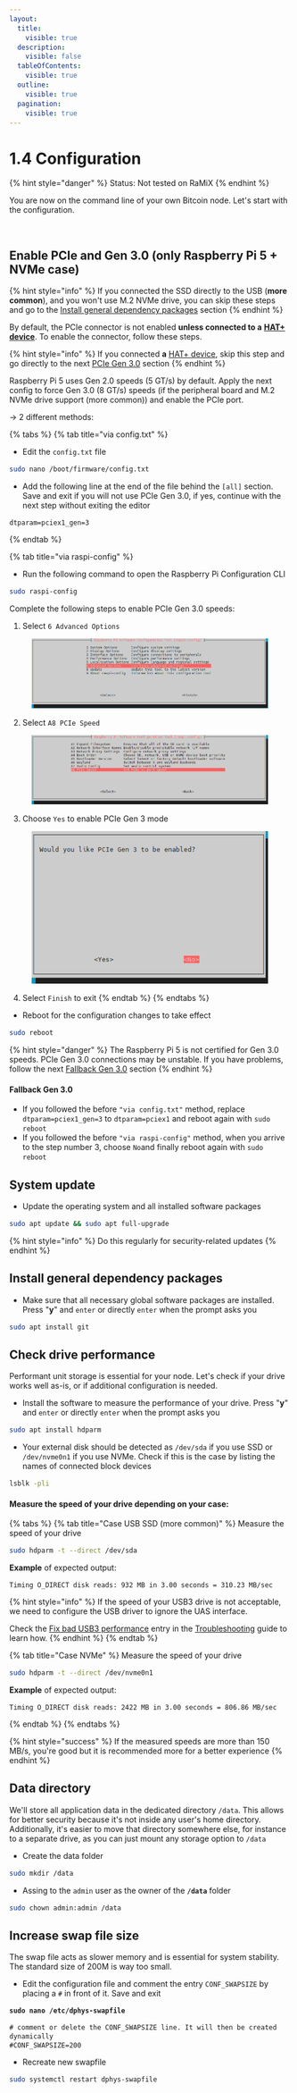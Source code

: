 ```yaml
---
layout:
  title:
    visible: true
  description:
    visible: false
  tableOfContents:
    visible: true
  outline:
    visible: true
  pagination:
    visible: true
---
```


# 1.4 Configuration

{% hint style="danger" %}
Status: Not tested on RaMiX
{% endhint %}

You are now on the command line of your own Bitcoin node. Let's start with the configuration.

<figure><img src="../.gitbook/assets/configuration.jpg" alt="" width="375"><figcaption></figcaption></figure>

## Enable PCIe and Gen 3.0 (only Raspberry Pi 5 + NVMe case)

{% hint style="info" %}
If you connected the SSD directly to the USB (**more common**), and you won't use M.2 NVMe drive, you can skip these steps and go to the [Install general dependency packages](configuration.md#install-general-dependency-packages) section
{% endhint %}

By default, the PCIe connector is not enabled **unless connected to a** [**HAT+ device**](https://www.raspberrypi.com/products/m2-hat-plus/). To enable the connector, follow these steps.

{% hint style="info" %}
If you connected **a** [HAT+ device](https://www.raspberrypi.com/products/m2-hat-plus/), skip this step and go directly to the next [PCIe Gen 3.0](configuration.md#pcie-gen-3.0) section
{% endhint %}

Raspberry Pi 5 uses Gen 2.0 speeds (5 GT/s) by default. Apply the next config to force Gen 3.0 (8 GT/s) speeds (if the peripheral board and M.2 NVMe drive support (more common)) and enable the PCIe port.&#x20;

\-> 2 different methods:

{% tabs %}
{% tab title="via config.txt" %}
* Edit the `config.txt` file

```bash
sudo nano /boot/firmware/config.txt
```

* Add the following line at the end of the file behind the `[all]` section. Save and exit if you will not use PCIe Gen 3.0, if yes, continue with the next step without exiting the editor

```
dtparam=pciex1_gen=3
```
{% endtab %}

{% tab title="via raspi-config" %}
* Run the following command to open the Raspberry Pi Configuration CLI

```bash
sudo raspi-config
```

Complete the following steps to enable PCIe Gen 3.0 speeds:

1. Select `6 Advanced Options`

<figure><img src="../.gitbook/assets/rapi-config_6_Advanced_options.png" alt=""><figcaption></figcaption></figure>

2. Select `A8 PCIe Speed`

<figure><img src="../.gitbook/assets/rapi-config_A8_PCIe_Speed.png" alt=""><figcaption></figcaption></figure>

3. Choose `Yes` to enable PCIe Gen 3 mode

<figure><img src="../.gitbook/assets/pcie_gen3_confirmation.png" alt=""><figcaption></figcaption></figure>

4. Select `Finish` to exit
{% endtab %}
{% endtabs %}

* Reboot for the configuration changes to take effect

```bash
sudo reboot
```

{% hint style="danger" %}
The Raspberry Pi 5 is not certified for Gen 3.0 speeds. PCIe Gen 3.0 connections may be unstable. If you have problems, follow the next [Fallback Gen 3.0](configuration.md#fallback-gen-3.0) section
{% endhint %}

#### Fallback Gen 3.0

* If you followed the before `"via config.txt"` method, replace `dtparam=pciex1_gen=3` to `dtparam=pciex1` and reboot again with `sudo reboot`
* If you followed the before `"via raspi-config"` method, when you arrive to the step number 3, choose `No`and finally reboot again with `sudo reboot`

## System update

* Update the operating system and all installed software packages

```sh
sudo apt update && sudo apt full-upgrade
```

{% hint style="info" %}
Do this regularly for security-related updates
{% endhint %}

## Install general dependency packages

* Make sure that all necessary global software packages are installed. Press "**y**" and `enter` or directly `enter` when the prompt asks you

```bash
sudo apt install git
```

## Check drive performance

Performant unit storage is essential for your node. Let's check if your drive works well as-is, or if additional configuration is needed.

* Install the software to measure the performance of your drive. Press "**y**" and `enter` or directly `enter` when the prompt asks you

```bash
sudo apt install hdparm
```

* Your external disk should be detected as `/dev/sda` if you use SSD or `/dev/nvme0n1` if you use NVMe. Check if this is the case by listing the names of connected block devices

```sh
lsblk -pli
```

#### Measure the speed of your drive depending on your case:

{% tabs %}
{% tab title="Case USB SSD (more common)" %}
Measure the speed of your drive

```bash
sudo hdparm -t --direct /dev/sda
```

**Example** of expected output:

```
Timing O_DIRECT disk reads: 932 MB in 3.00 seconds = 310.23 MB/sec
```

{% hint style="info" %}
If the speed of your USB3 drive is not acceptable, we need to configure the USB driver to ignore the UAS interface.

Check the [Fix bad USB3 performance](../troubleshooting.md#fix-bad-usb3-performance) entry in the [Troubleshooting](../troubleshooting.md) guide to learn how.
{% endhint %}
{% endtab %}

{% tab title="Case NVMe" %}
Measure the speed of your drive

```bash
sudo hdparm -t --direct /dev/nvme0n1
```

**Example** of expected output:

```
Timing O_DIRECT disk reads: 2422 MB in 3.00 seconds = 806.86 MB/sec
```
{% endtab %}
{% endtabs %}

{% hint style="success" %}
If the measured speeds are more than 150 MB/s, you're good but it is recommended more for a better experience
{% endhint %}

## Data directory

We'll store all application data in the dedicated directory `/data`. This allows for better security because it's not inside any user's home directory. Additionally, it's easier to move that directory somewhere else, for instance to a separate drive, as you can just mount any storage option to `/data`

* Create the data folder

```sh
sudo mkdir /data
```

* Assing to the `admin` user as the owner of the **`/data`** folder

```sh
sudo chown admin:admin /data
```

## Increase swap file size <a href="#increase-swap-file-size" id="increase-swap-file-size"></a>

The swap file acts as slower memory and is essential for system stability. The standard size of 200M is way too small.

* Edit the configuration file and comment the entry `CONF_SWAPSIZE` by placing a `#` in front of it. Save and exit

<pre class="language-bash"><code class="lang-bash"><strong>sudo nano /etc/dphys-swapfile
</strong></code></pre>

```
# comment or delete the CONF_SWAPSIZE line. It will then be created dynamically
#CONF_SWAPSIZE=200
```

* Recreate new swapfile

```bash
sudo systemctl restart dphys-swapfile
```
